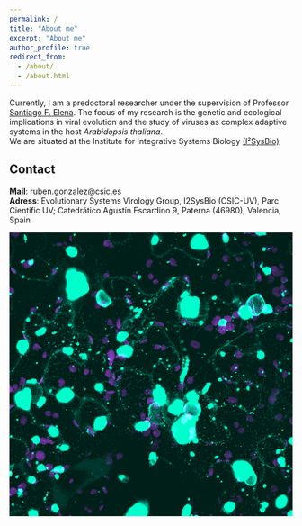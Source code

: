 ```yaml
---
permalink: /
title: "About me"
excerpt: "About me"
author_profile: true
redirect_from: 
  - /about/
  - /about.html
---
```

Currently, I am a predoctoral researcher under the supervision of Professor [Santiago F. Elena](https://sfelenalab.csic.es/sfelena/). The focus of my research is the genetic and ecological implications in viral evolution and the study of viruses as complex adaptive systems in the host *Arabidopsis thaliana*.<br/>We are situated at the Institute for Integrative Systems Biology [(I²SysBio)](https://www.uv.es/institute-integrative-systems-biology-i2sysbio/en/institute-integrative-systems-biology-i-sysbio.html) 

## Contact

**Mail**: ruben.gonzalez@csic.es<br/> 
**Adress**: Evolutionary Systems Virology  Group, I2SysBio (CSIC-UV), Parc Cientific UV; Catedrático Agustín Escardino 9, Paterna (46980), Valencia, Spain

<img src="images/home.png" alt="hi" align="middle" class="inline"/>
